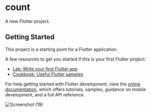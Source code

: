 # count

A new Flutter project.

## Getting Started

This project is a starting point for a Flutter application.

A few resources to get you started if this is your first Flutter project:

- [Lab: Write your first Flutter app](https://docs.flutter.dev/get-started/codelab)
- [Cookbook: Useful Flutter samples](https://docs.flutter.dev/cookbook)

For help getting started with Flutter development, view the
[online documentation](https://docs.flutter.dev/), which offers tutorials,
samples, guidance on mobile development, and a full API reference.



![Screenshot (19)](https://github.com/Dommalapati-Bhavana/4302-Learn-about-setState-/assets/162106953/6fc44d65-2d0d-4eca-bf0c-709b1c0902db)



